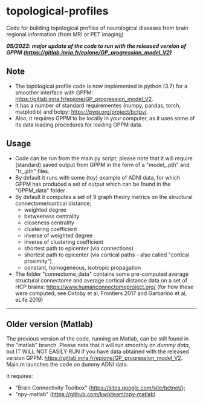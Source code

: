 # topological-profiles

Code for building topological profiles of neurological diseases from brain regional information (from MRI or PET imaging)

***05/2023: major update of the code to run with the released version of GPPM (https://gitlab.inria.fr/epione/GP_progression_model_V2)***

## Note
* The topological profile code is now implemented in python (3.7) for a smoother interface with GPPM:  https://gitlab.inria.fr/epione/GP_progression_model_V2.
* It has a number of standard requirementes (numpy, pandas, torch, matplotlib) and bctpy: https://pypi.org/project/bctpy/.
* Also, it requires GPPM to be locally in your computer, as it uses some of its data loading procedures for loading GPPM data.

## Usage
* Code can be run from the main.py script; please note that it will require (standard) saved output from GPPM in the form of a "model_.pth" and "tr_.pth" files.
* By default it runs with some (toy) example of ADNI data, for which GPPM has produced a set of output which can be found in the "GPPM_data" folder
* By default it computes a set of 9 graph theory metrics on the structural connectome/cortical distance;
  * weighted degree
  * betweeness centrality
  * closeness centrality
  * clustering coefficient
  * inverse of weighted degree
  * inverse of clustering coefficient
  * shortest path to epicenter (via connections)
  * shortest path to epicenter (via cortical paths - also called "cortical proximity")
  * constant, homogeneous, isotropic propagation
* The folder "connectome_data" contains some pre-computed average structural connectome and average cortical distance data on a set of HCP brains: https://www.humanconnectomeproject.org/ (for how these were computed, see Oxtoby et al, Frontiers 2017 and Garbarino et al, eLife 2019)

-------

## Older version (Matlab)
The previous version of the code, running on Matlab, can be still found in the "matlab" branch. Please note that it will run smoothly on *dummy data*, but IT WILL NOT EASILY RUN if you have data obtained with the released version GPPM: https://gitlab.inria.fr/epione/GP_progression_model_V2. 
Main.m launches the code on dummy ADNI data.

It requires:
* "Brain Connectivity Toolbox" (https://sites.google.com/site/bctnet/);
* "npy-matlab" (https://github.com/kwikteam/npy-matlab)
